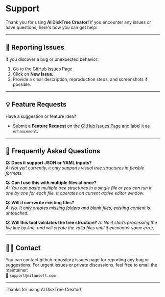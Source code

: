 # Support

Thank you for using **AI DiskTree Creator**! If you encounter any issues or have questions, here's how you can get help:

---

## 🚨 Reporting Issues
If you discover a bug or unexpected behavior:
1. Go to the [GitHub Issues Page](https://github.com/adityamilan/ai-disktree-creator/issues)
2. Click on **New Issue**.
3. Provide a clear description, reproduction steps, and screenshots if possible.

---

## 💡 Feature Requests
Have a suggestion or feature idea?
- Submit a **Feature Request** on the [GitHub Issues Page](https://github.com/adityamilan/ai-disktree-creator/issues) and label it as `enhancement`.

---

## 🙋 Frequently Asked Questions

**Q: Does it support JSON or YAML inputs?**  
*A: Not yet! currently, it only supports visual tree structures in flexible formats.*

**Q: Can I use this with multiple files at once?**  
*A: You can paste multiple tree structures in a single file or you can run it one by one for each file. It operates on current active editor window.*

**Q: Will it overwrite existing files?**  
*A: No. It only creates missing folders and blank files, existing content is untouched.*

**Q: Will this tool validates the tree structure?**
*A: No it starts processing the file line by line, and will create the valid files until it encounter some error.*

---

## 🧑‍💻 Contact
You can contact github repository issues page for reporting any bug or suggestions. For urgent issues or private discussions, feel free to email the maintainer:  
📧 `support@milansoft.com`

---

Thanks for using AI DiskTree Creator!
